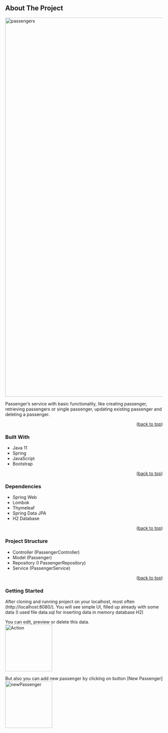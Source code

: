 <div id="top"></div>

## About The Project

<img width="1213" alt="passengers" src="https://user-images.githubusercontent.com/38108035/153730165-ce701c3b-2840-43e4-b063-f1200406d7e1.png">

Passenger’s service with basic functionality, like creating passenger, retrieving
passengers or single passenger, updating existing passenger and deleting a passenger.

<p align="right">(<a href="#top">back to top</a>)</p>



### Built With

* Java 11
* Spring
* JavaScript
* Bootstrap

<p align="right">(<a href="#top">back to top</a>)</p>

### Dependencies

* Spring Web
* Lombok
* Thymeleaf
* Spring Data JPA
* H2 Database

<p align="right">(<a href="#top">back to top</a>)</p>

### Project Structure

* Controller (PassengerController)
* Model (Passenger)
* Repository (I PassengerRepository)
* Service (PassengerService)


<p align="right">(<a href="#top">back to top</a>)</p>

### Getting Started

After cloning and running project on your localhost, most often (http://localhost:8080/). 
You will see simple UI, filled up already with some data (I used file data.sql for inserting data in memory database H2)

You can edit, preview or delete this data.<br>
<img width="150" alt="Action" src="https://user-images.githubusercontent.com/38108035/153731083-5c29ed71-8671-4800-8fdd-2af883bf62d7.png">

But also you can add new passenger by clicking on button [New Passenger]<br>
<img width="150" alt="newPassenger" src="https://user-images.githubusercontent.com/38108035/153731146-b65b99b9-f836-4711-8e5b-ba3cf40f0063.png">


